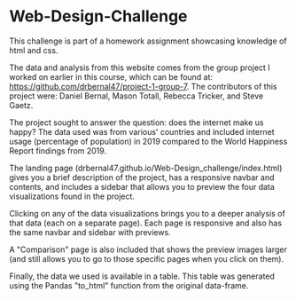 # Web-Design-Challenge
This challenge is part of a homework assignment showcasing knowledge of html and css.

The data and analysis from this website comes from the group project I worked on earlier in this course, which can be found at: https://github.com/drbernal47/project-1-group-7. The contributors of this project were: Daniel Bernal, Mason Totall, Rebecca Tricker, and Steve Gaetz.

The project sought to answer the question: does the internet make us happy? The data used was from various' countries and included internet usage (percentage of population) in 2019 compared to the World Happiness Report findings from 2019.

The landing page (drbernal47.github.io/Web-Design_challenge/index.html) gives you a brief description of the project, has a responsive navbar and contents, and includes a sidebar that allows you to preview the four data visualizations found in the project.

Clicking on any of the data visualizations brings you to a deeper analysis of that data (each on a separate page). Each page is responsive and also has the same navbar and sidebar with previews.

A "Comparison" page is also included that shows the preview images larger (and still allows you to go to those specific pages when you click on them).

Finally, the data we used is available in a table. This table was generated using the Pandas "to_html" function from the original data-frame.
